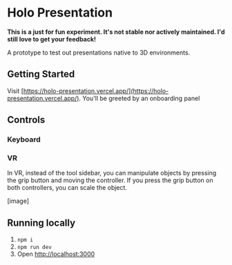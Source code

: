 # Holo Presentation

**This is a just for fun experiment. It's not stable nor actively maintained. I'd still love to get your feedback!**

A prototype to test out presentations native to 3D environments.

## Getting Started

Visit [https://holo-presentation.vercel.app/](https://holo-presentation.vercel.app/). You'll be greeted by an onboarding panel

## Controls

### Keyboard

### VR

In VR, instead of the tool sidebar, you can manipulate objects by pressing the grip button and moving the controller. If you press the grip button on both controllers, you can scale the object.

[image]

## Running locally

1. `npm i`
2. `npm run dev`
3. Open [http://localhost:3000](http://localhost:3000)